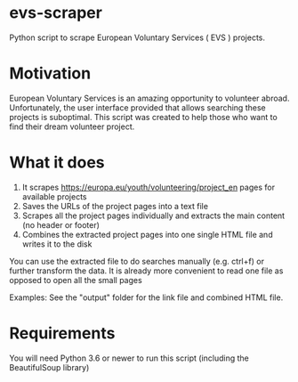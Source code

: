 # evs-scraper
Python script to scrape European Voluntary Services ( EVS ) projects.

# Motivation
European Voluntary Services is an amazing opportunity to volunteer abroad. Unfortunately, the user interface provided that allows searching these projects is suboptimal. This script was created to help those who want to find their dream volunteer project.

# What it does
1. It scrapes https://europa.eu/youth/volunteering/project_en pages for available projects
2. Saves the URLs of the project pages into a text file
3. Scrapes all the project pages individually and extracts the main content (no header or footer)
4. Combines the extracted project pages into one single HTML file and writes it to the disk

You can use the extracted file to do searches manually (e.g. ctrl+f) or further transform the data. 
It is already more convenient to read one file as opposed to open all the small pages

Examples:
See the "output" folder for the link file and combined HTML file.


# Requirements
You will need Python 3.6 or newer to run this script (including the BeautifulSoup library)
